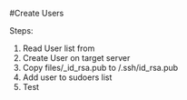 #Create Users 

Steps:
1. Read User list from
2. Create User on target server
3. Copy files/<Username>_id_rsa.pub to <User home>/.ssh/id_rsa.pub
4. Add user to sudoers list
5. Test 